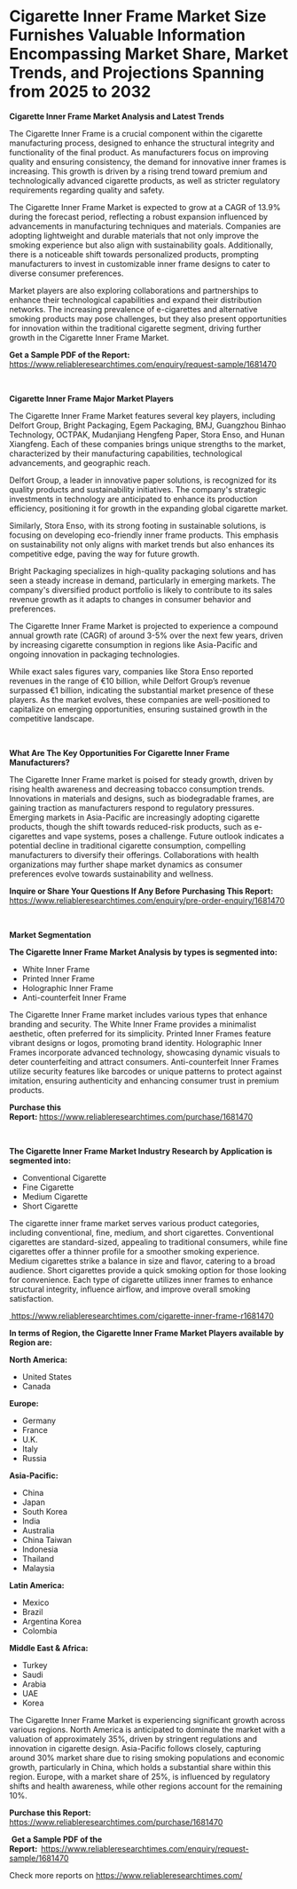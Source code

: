 <p><h1>Cigarette Inner Frame Market Size Furnishes Valuable Information Encompassing Market Share, Market Trends, and Projections Spanning from 2025 to 2032</h1></p><p><strong>Cigarette Inner Frame Market Analysis and Latest Trends</strong></p>
<p><p>The Cigarette Inner Frame is a crucial component within the cigarette manufacturing process, designed to enhance the structural integrity and functionality of the final product. As manufacturers focus on improving quality and ensuring consistency, the demand for innovative inner frames is increasing. This growth is driven by a rising trend toward premium and technologically advanced cigarette products, as well as stricter regulatory requirements regarding quality and safety.</p><p>The Cigarette Inner Frame Market is expected to grow at a CAGR of 13.9% during the forecast period, reflecting a robust expansion influenced by advancements in manufacturing techniques and materials. Companies are adopting lightweight and durable materials that not only improve the smoking experience but also align with sustainability goals. Additionally, there is a noticeable shift towards personalized products, prompting manufacturers to invest in customizable inner frame designs to cater to diverse consumer preferences.</p><p>Market players are also exploring collaborations and partnerships to enhance their technological capabilities and expand their distribution networks. The increasing prevalence of e-cigarettes and alternative smoking products may pose challenges, but they also present opportunities for innovation within the traditional cigarette segment, driving further growth in the Cigarette Inner Frame Market.</p></p>
<p><strong>Get a Sample PDF of the Report:&nbsp;</strong> <a href="https://www.reliableresearchtimes.com/enquiry/request-sample/1681470?utm_campaign=3565&utm_medium=2&utm_source=Github&utm_content=ia&utm_term=24032025&utm_id=cigarette-inner-frame">https://www.reliableresearchtimes.com/enquiry/request-sample/1681470</a></p>
<p>&nbsp;</p>
<p><strong>Cigarette Inner Frame Major Market Players</strong></p>
<p><p>The Cigarette Inner Frame Market features several key players, including Delfort Group, Bright Packaging, Egem Packaging, BMJ, Guangzhou Binhao Technology, OCTPAK, Mudanjiang Hengfeng Paper, Stora Enso, and Hunan Xiangfeng. Each of these companies brings unique strengths to the market, characterized by their manufacturing capabilities, technological advancements, and geographic reach. </p><p>Delfort Group, a leader in innovative paper solutions, is recognized for its quality products and sustainability initiatives. The company's strategic investments in technology are anticipated to enhance its production efficiency, positioning it for growth in the expanding global cigarette market. </p><p>Similarly, Stora Enso, with its strong footing in sustainable solutions, is focusing on developing eco-friendly inner frame products. This emphasis on sustainability not only aligns with market trends but also enhances its competitive edge, paving the way for future growth.</p><p>Bright Packaging specializes in high-quality packaging solutions and has seen a steady increase in demand, particularly in emerging markets. The company's diversified product portfolio is likely to contribute to its sales revenue growth as it adapts to changes in consumer behavior and preferences.</p><p>The Cigarette Inner Frame Market is projected to experience a compound annual growth rate (CAGR) of around 3-5% over the next few years, driven by increasing cigarette consumption in regions like Asia-Pacific and ongoing innovation in packaging technologies.</p><p>While exact sales figures vary, companies like Stora Enso reported revenues in the range of €10 billion, while Delfort Group’s revenue surpassed €1 billion, indicating the substantial market presence of these players. As the market evolves, these companies are well-positioned to capitalize on emerging opportunities, ensuring sustained growth in the competitive landscape.</p></p>
<p>&nbsp;</p>
<p><strong>What Are The Key Opportunities For Cigarette Inner Frame Manufacturers?</strong></p>
<p><p>The Cigarette Inner Frame market is poised for steady growth, driven by rising health awareness and decreasing tobacco consumption trends. Innovations in materials and designs, such as biodegradable frames, are gaining traction as manufacturers respond to regulatory pressures. Emerging markets in Asia-Pacific are increasingly adopting cigarette products, though the shift towards reduced-risk products, such as e-cigarettes and vape systems, poses a challenge. Future outlook indicates a potential decline in traditional cigarette consumption, compelling manufacturers to diversify their offerings. Collaborations with health organizations may further shape market dynamics as consumer preferences evolve towards sustainability and wellness.</p></p>
<p><strong>Inquire or Share Your Questions If Any Before Purchasing This Report:</strong> <a href="https://www.reliableresearchtimes.com/enquiry/pre-order-enquiry/1681470?utm_campaign=3565&utm_medium=2&utm_source=Github&utm_content=ia&utm_term=24032025&utm_id=cigarette-inner-frame">https://www.reliableresearchtimes.com/enquiry/pre-order-enquiry/1681470</a></p>
<p>&nbsp;</p>
<p><strong>Market Segmentation</strong></p>
<p><strong>The Cigarette Inner Frame Market Analysis by types is segmented into:</strong></p>
<p><ul><li>White Inner Frame</li><li>Printed Inner Frame</li><li>Holographic Inner Frame</li><li>Anti-counterfeit Inner Frame</li></ul></p>
<p><p>The Cigarette Inner Frame market includes various types that enhance branding and security. The White Inner Frame provides a minimalist aesthetic, often preferred for its simplicity. Printed Inner Frames feature vibrant designs or logos, promoting brand identity. Holographic Inner Frames incorporate advanced technology, showcasing dynamic visuals to deter counterfeiting and attract consumers. Anti-counterfeit Inner Frames utilize security features like barcodes or unique patterns to protect against imitation, ensuring authenticity and enhancing consumer trust in premium products.</p></p>
<p><strong>Purchase this Report:&nbsp;</strong><a href="https://www.reliableresearchtimes.com/purchase/1681470?utm_campaign=3565&utm_medium=2&utm_source=Github&utm_content=ia&utm_term=24032025&utm_id=cigarette-inner-frame">https://www.reliableresearchtimes.com/purchase/1681470</a></p>
<p>&nbsp;</p>
<p><strong>The Cigarette Inner Frame Market Industry Research by Application is segmented into:</strong></p>
<p><ul><li>Conventional Cigarette</li><li>Fine Cigarette</li><li>Medium Cigarette</li><li>Short Cigarette</li></ul></p>
<p><p>The cigarette inner frame market serves various product categories, including conventional, fine, medium, and short cigarettes. Conventional cigarettes are standard-sized, appealing to traditional consumers, while fine cigarettes offer a thinner profile for a smoother smoking experience. Medium cigarettes strike a balance in size and flavor, catering to a broad audience. Short cigarettes provide a quick smoking option for those looking for convenience. Each type of cigarette utilizes inner frames to enhance structural integrity, influence airflow, and improve overall smoking satisfaction.</p></p>
<p><a href="https://www.reliableresearchtimes.com/cigarette-inner-frame-r1681470?utm_campaign=3565&utm_medium=2&utm_source=Github&utm_content=ia&utm_term=24032025&utm_id=cigarette-inner-frame">&nbsp;https://www.reliableresearchtimes.com/cigarette-inner-frame-r1681470</a></p>
<p><strong>In terms of Region, the Cigarette Inner Frame Market Players available by Region are:</strong></p>
<p>
    <p> <strong> North America: </strong>
        <ul>
            <li>United States</li>
            <li>Canada</li>
        </ul>
        </p> 
    <p> <strong> Europe: </strong>
        <ul>
            <li>Germany</li>
            <li>France</li>
            <li>U.K.</li>
            <li>Italy</li>
            <li>Russia</li>
        </ul>
        </p> 
    <p> <strong> Asia-Pacific: </strong>
        <ul>
            <li>China</li>
            <li>Japan</li>
            <li>South Korea</li>
            <li>India</li>
            <li>Australia</li>
            <li>China Taiwan</li>
            <li>Indonesia</li>
            <li>Thailand</li>
            <li>Malaysia</li>
        </ul>
        </p> 
    <p> <strong> Latin America: </strong>
        <ul>
            <li>Mexico</li>
            <li>Brazil</li>
            <li>Argentina Korea</li>
            <li>Colombia</li>
        </ul>
        </p> 
    <p> <strong> Middle East & Africa: </strong>
        <ul>
            <li>Turkey</li>
            <li>Saudi</li>
            <li>Arabia</li>
            <li>UAE</li>
            <li>Korea</li>
        </ul>
    </p>
    </p>
<p><p>The Cigarette Inner Frame Market is experiencing significant growth across various regions. North America is anticipated to dominate the market with a valuation of approximately 35%, driven by stringent regulations and innovation in cigarette design. Asia-Pacific follows closely, capturing around 30% market share due to rising smoking populations and economic growth, particularly in China, which holds a substantial share within this region. Europe, with a market share of 25%, is influenced by regulatory shifts and health awareness, while other regions account for the remaining 10%.</p></p>
<p><strong>Purchase this Report: </strong><a href="https://www.reliableresearchtimes.com/purchase/1681470?utm_campaign=3565&utm_medium=2&utm_source=Github&utm_content=ia&utm_term=24032025&utm_id=cigarette-inner-frame">https://www.reliableresearchtimes.com/purchase/1681470</a></p>
<p>&nbsp;<strong>Get a Sample PDF of the Report:&nbsp;&nbsp;</strong><a href="https://www.reliableresearchtimes.com/enquiry/request-sample/1681470?utm_campaign=3565&utm_medium=2&utm_source=Github&utm_content=ia&utm_term=24032025&utm_id=cigarette-inner-frame">https://www.reliableresearchtimes.com/enquiry/request-sample/1681470</a></p>
<p><strong></strong></p>
<p>Check more reports on <a href="https://www.reliableresearchtimes.com/?utm_campaign=3565&utm_medium=2&utm_source=Github&utm_content=ia&utm_term=24032025&utm_id=cigarette-inner-frame">https://www.reliableresearchtimes.com/</a></p>